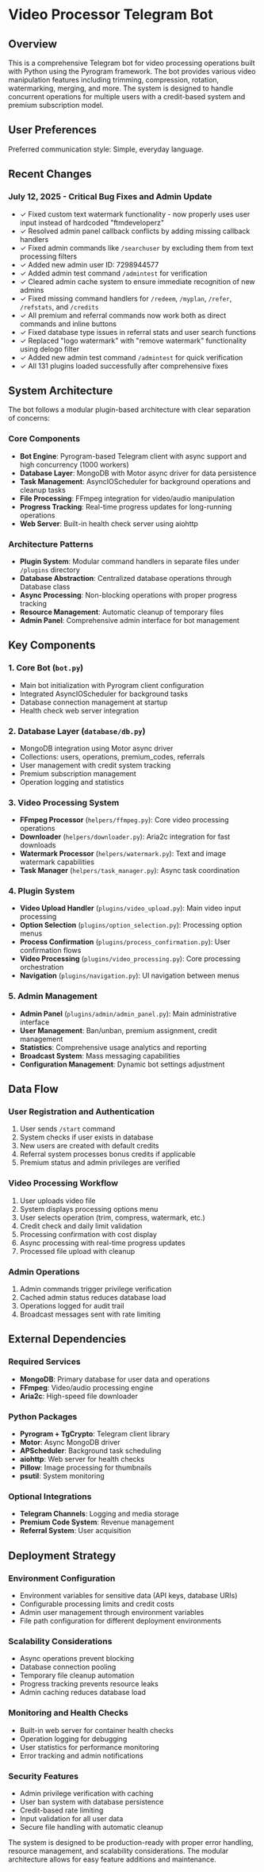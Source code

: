 # Video Processor Telegram Bot

## Overview

This is a comprehensive Telegram bot for video processing operations built with Python using the Pyrogram framework. The bot provides various video manipulation features including trimming, compression, rotation, watermarking, merging, and more. The system is designed to handle concurrent operations for multiple users with a credit-based system and premium subscription model.

## User Preferences

Preferred communication style: Simple, everyday language.

## Recent Changes

### July 12, 2025 - Critical Bug Fixes and Admin Update
- ✓ Fixed custom text watermark functionality - now properly uses user input instead of hardcoded "ftmdeveloperz"
- ✓ Resolved admin panel callback conflicts by adding missing callback handlers 
- ✓ Fixed admin commands like `/searchuser` by excluding them from text processing filters
- ✓ Added new admin user ID: 7298944577
- ✓ Added admin test command `/admintest` for verification
- ✓ Cleared admin cache system to ensure immediate recognition of new admins
- ✓ Fixed missing command handlers for `/redeem`, `/myplan`, `/refer`, `/refstats`, and `/credits`
- ✓ All premium and referral commands now work both as direct commands and inline buttons
- ✓ Fixed database type issues in referral stats and user search functions
- ✓ Replaced "logo watermark" with "remove watermark" functionality using delogo filter
- ✓ Added new admin test command `/admintest` for quick verification
- ✓ All 131 plugins loaded successfully after comprehensive fixes

## System Architecture

The bot follows a modular plugin-based architecture with clear separation of concerns:

### Core Components
- **Bot Engine**: Pyrogram-based Telegram client with async support and high concurrency (1000 workers)
- **Database Layer**: MongoDB with Motor async driver for data persistence
- **Task Management**: AsyncIOScheduler for background operations and cleanup tasks
- **File Processing**: FFmpeg integration for video/audio manipulation
- **Progress Tracking**: Real-time progress updates for long-running operations
- **Web Server**: Built-in health check server using aiohttp

### Architecture Patterns
- **Plugin System**: Modular command handlers in separate files under `/plugins` directory
- **Database Abstraction**: Centralized database operations through Database class
- **Async Processing**: Non-blocking operations with proper progress tracking
- **Resource Management**: Automatic cleanup of temporary files
- **Admin Panel**: Comprehensive admin interface for bot management

## Key Components

### 1. Core Bot (`bot.py`)
- Main bot initialization with Pyrogram client configuration
- Integrated AsyncIOScheduler for background tasks
- Database connection management at startup
- Health check web server integration

### 2. Database Layer (`database/db.py`)
- MongoDB integration using Motor async driver
- Collections: users, operations, premium_codes, referrals
- User management with credit system tracking
- Premium subscription management
- Operation logging and statistics

### 3. Video Processing System
- **FFmpeg Processor** (`helpers/ffmpeg.py`): Core video processing operations
- **Downloader** (`helpers/downloader.py`): Aria2c integration for fast downloads
- **Watermark Processor** (`helpers/watermark.py`): Text and image watermark capabilities
- **Task Manager** (`helpers/task_manager.py`): Async task coordination

### 4. Plugin System
- **Video Upload Handler** (`plugins/video_upload.py`): Main video input processing
- **Option Selection** (`plugins/option_selection.py`): Processing option menus
- **Process Confirmation** (`plugins/process_confirmation.py`): User confirmation flows
- **Video Processing** (`plugins/video_processing.py`): Core processing orchestration
- **Navigation** (`plugins/navigation.py`): UI navigation between menus

### 5. Admin Management
- **Admin Panel** (`plugins/admin/admin_panel.py`): Main administrative interface
- **User Management**: Ban/unban, premium assignment, credit management
- **Statistics**: Comprehensive usage analytics and reporting
- **Broadcast System**: Mass messaging capabilities
- **Configuration Management**: Dynamic bot settings adjustment

## Data Flow

### User Registration and Authentication
1. User sends `/start` command
2. System checks if user exists in database
3. New users are created with default credits
4. Referral system processes bonus credits if applicable
5. Premium status and admin privileges are verified

### Video Processing Workflow
1. User uploads video file
2. System displays processing options menu
3. User selects operation (trim, compress, watermark, etc.)
4. Credit check and daily limit validation
5. Processing confirmation with cost display
6. Async processing with real-time progress updates
7. Processed file upload with cleanup

### Admin Operations
1. Admin commands trigger privilege verification
2. Cached admin status reduces database load
3. Operations logged for audit trail
4. Broadcast messages sent with rate limiting

## External Dependencies

### Required Services
- **MongoDB**: Primary database for user data and operations
- **FFmpeg**: Video/audio processing engine
- **Aria2c**: High-speed file downloader

### Python Packages
- **Pyrogram + TgCrypto**: Telegram client library
- **Motor**: Async MongoDB driver
- **APScheduler**: Background task scheduling
- **aiohttp**: Web server for health checks
- **Pillow**: Image processing for thumbnails
- **psutil**: System monitoring

### Optional Integrations
- **Telegram Channels**: Logging and media storage
- **Premium Code System**: Revenue management
- **Referral System**: User acquisition

## Deployment Strategy

### Environment Configuration
- Environment variables for sensitive data (API keys, database URIs)
- Configurable processing limits and credit costs
- Admin user management through environment variables
- File path configuration for different deployment environments

### Scalability Considerations
- Async operations prevent blocking
- Database connection pooling
- Temporary file cleanup automation
- Progress tracking prevents resource leaks
- Admin caching reduces database load

### Monitoring and Health Checks
- Built-in web server for container health checks
- Operation logging for debugging
- User statistics for performance monitoring
- Error tracking and admin notifications

### Security Features
- Admin privilege verification with caching
- User ban system with database persistence
- Credit-based rate limiting
- Input validation for all user data
- Secure file handling with automatic cleanup

The system is designed to be production-ready with proper error handling, resource management, and scalability considerations. The modular architecture allows for easy feature additions and maintenance.